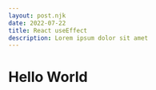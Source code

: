 ```yaml
---
layout: post.njk
date: 2022-07-22
title: React useEffect
description: Lorem ipsum dolor sit amet
---
```


# Hello World
